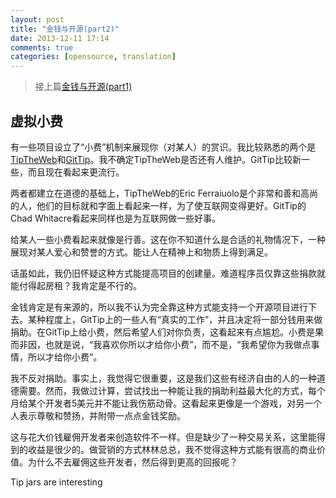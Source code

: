 ```yaml
---
layout: post
title: "金钱与开源(part2)"
date: 2013-12-11 17:14
comments: true
categories: [opensource, translation]
---
```


> 接上篇[金钱与开源(part1)](/blog/2013/12/08/jin-qian-yu-kai-yuan-part1/)

## 虚拟小费

有一些项目设立了“小费”机制来展现你（对某人）的赏识。我比较熟悉的两个是[TipTheWeb](http://tiptheweb.org/)和[GitTip](https://www.gittip.com/)。我不确定TipTheWeb是否还有人维护。GitTip比较新一些，而且现在看起来更流行。

两者都建立在道德的基础上，TipTheWeb的Eric Ferraiuolo是个非常和善和高尚的人，他们的目标就和字面上看起来一样，为了使互联网变得更好。GitTip的Chad Whitacre看起来同样也是为互联网做一些好事。

给某人一些小费看起来就像是行善。这在你不知道什么是合适的礼物情况下，一种展现对某人爱心和赞誉的方式。能让人在精神上和物质上得到满足。

话虽如此，我仍旧怀疑这种方式能提高项目的创建量。难道程序员仅靠这些捐款就能付得起房租？我肯定是不行的。

金钱肯定是有来源的，所以我不认为完全靠这种方式能支持一个开源项目进行下去。某种程度上，GitTip上的一些人有“真实的工作”，并且决定将一部分钱用来做捐助。在GitTip上给小费，然后希望人们对你负责，这看起来有点尴尬。小费是果而非因，也就是说，“我喜欢你所以才给你小费”，而不是，“我希望你为我做点事情，所以才给你小费”。

我不反对捐助。事实上，我觉得它很重要，这是我们这些有经济自由的人的一种道德需要。然而，我做过计算，尝试找出一种能让我的捐助利益最大化的方式，每个月给某个开发者5美元并不能让我伤筋动骨。这看起来更像是一个游戏，对另一个人表示尊敬和赞扬，并附带一点点金钱奖励。

这与花大价钱雇佣开发者来创造软件不一样。但是缺少了一种交易关系，这里能得到的收益是很少的。做营销的方式林林总总，我不觉得这种方式能有很高的商业价值。为什么不去雇佣这些开发者，然后得到更高的回报呢？

Tip jars are interesting
